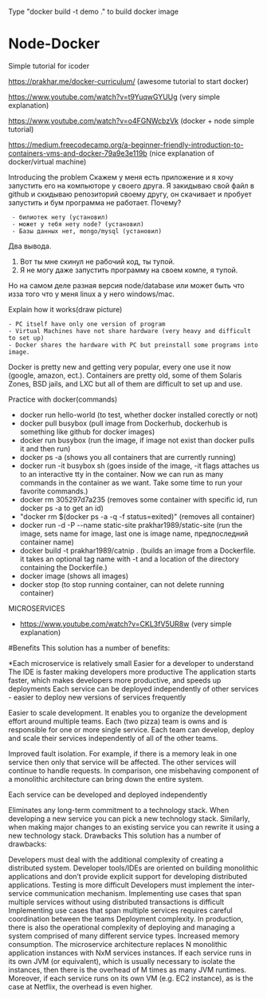 Type "docker build -t demo ." to build docker image

# Node-Docker
Simple tutorial for icoder

https://prakhar.me/docker-curriculum/ (awesome tutorial to start docker)

https://www.youtube.com/watch?v=t9YuqwGYUUg (very simple explanation)

https://www.youtube.com/watch?v=o4FGNWcbzVk (docker + node simple tutorial)

https://medium.freecodecamp.org/a-beginner-friendly-introduction-to-containers-vms-and-docker-79a9e3e119b (nice explanation of docker/virtual machine)

Introducing the problem
Скажем у меня есть приложение и я хочу запустить его на компьюторе у своего друга.
Я закидываю свой файл в github и скидываю репозиторий своему другу, он скачивает и пробует запустить и бум программа не работает. Почему?

     - билиотек нету (установил)
     - может у тебя нету node? (установил)
     - Базы данных нет, mongo/mysql (установил)

Два вывода.
1) Вот ты мне скинул не рабочий код, ты тупой.
2) Я не могу даже запустить программу на своем компе, я тупой.

Но на самом деле разная версия node/database или может быть что изза того что у меня linux а у него windows/mac.

Explain how it works(draw picture)

	- PC itself have only one version of program
	- Virtual Machines have not share hardware (very heavy and difficult to set up)
	- Docker shares the hardware with PC but preinstall some programs into image.

Docker is pretty new and getting very popular, every one use it now (google, amazon, ect.). Containers are pretty old, some of them Solaris Zones, BSD jails, and LXC  but all of them are difficult to set up and use.

Practice with docker(commands)
- docker run hello-world (to test, whether docker installed corectly or not)
- docker pull busybox (pull image from Dockerhub, dockerhub is something like github for docker images)
- docker run busybox (run the image, if image not exist than docker pulls it and then run)
- docker ps -a (shows you all containers that are currently running)
- docker run -it busybox sh (goes inside of the image, -it flags attaches us to an interactive tty in the container. Now we can run as many commands in the container as we want. Take some time to run your favorite commands.)
- docker rm 305297d7a235 (removes some container with specific id, run docker ps -a to get an id)
- "docker rm $(docker ps -a -q -f status=exited)" (removes all container)
- docker run -d -P --name static-site prakhar1989/static-site (run the image, sets name for image, last one is image name, предпоследний container name)
- docker build -t prakhar1989/catnip . (builds an image from a Dockerfile. it takes an optional tag name with -t and a location of the directory containing the Dockerfile.) 
- docker image (shows all images)
- docker stop (to stop running container, can not delete running container)




MICROSERVICES
 - https://www.youtube.com/watch?v=CKL3fV5UR8w (very simple explanation) 

#Benefits
This solution has a number of benefits:

*Each microservice is relatively small
Easier for a developer to understand
The IDE is faster making developers more productive
The application starts faster, which makes developers more productive, and speeds up deployments
Each service can be deployed independently of other services - easier to deploy new versions of services frequently

Easier to scale development. It enables you to organize the development effort around multiple teams. Each (two pizza) team is owns and is responsible for one or more single service. Each team can develop, deploy and scale their services independently of all of the other teams.

Improved fault isolation. For example, if there is a memory leak in one service then only that service will be affected. The other services will continue to handle requests. In comparison, one misbehaving component of a monolithic architecture can bring down the entire system.

Each service can be developed and deployed independently

Eliminates any long-term commitment to a technology stack. When developing a new service you can pick a new technology stack. Similarly, when making major changes to an existing service you can rewrite it using a new technology stack.
Drawbacks
This solution has a number of drawbacks:

Developers must deal with the additional complexity of creating a distributed system.
Developer tools/IDEs are oriented on building monolithic applications and don’t provide explicit support for developing distributed applications.
Testing is more difficult
Developers must implement the inter-service communication mechanism.
Implementing use cases that span multiple services without using distributed transactions is difficult
Implementing use cases that span multiple services requires careful coordination between the teams
Deployment complexity. In production, there is also the operational complexity of deploying and managing a system comprised of many different service types.
Increased memory consumption. The microservice architecture replaces N monolithic application instances with NxM services instances. If each service runs in its own JVM (or equivalent), which is usually necessary to isolate the instances, then there is the overhead of M times as many JVM runtimes. Moreover, if each service runs on its own VM (e.g. EC2 instance), as is the case at Netflix, the overhead is even higher.